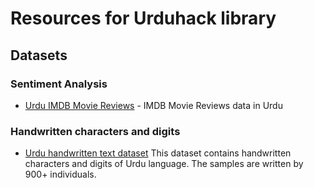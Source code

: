 # Resources for Urduhack library

## Datasets

### Sentiment Analysis
- [Urdu IMDB Movie Reviews](https://www.kaggle.com/akkefa/imdb-dataset-of-50k-movie-translated-urdu-reviews) - IMDB Movie Reviews data in Urdu

### Handwritten characters and digits
- [Urdu handwritten text dataset](https://github.com/urduhack/urdu-datasets/releases/tag/urdu_handwritten_text_dataset_v1.0.0) This dataset contains handwritten characters and digits of Urdu language. The samples are written by 900+ individuals.

